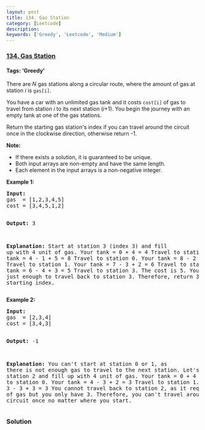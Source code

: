 ```yaml
---
layout: post
title: 134. Gas Station
category: [Leetcode]
description: 
keywords: ['Greedy', 'Leetcode', 'Medium']
---
```

### [134. Gas Station](https://leetcode.com/problems/gas-station)

#### Tags: 'Greedy'

<div class="content__u3I1 question-content__JfgR"><div><p>There are <em>N</em> gas stations along a circular route, where the amount of gas at station <em>i</em> is <code>gas[i]</code>.</p>
<p>You have a car with an unlimited gas tank and it costs <code>cost[i]</code> of gas to travel from station <em>i</em> to its next station (<em>i</em>+1). You begin the journey with an empty tank at one of the gas stations.</p>
<p>Return the starting gas station's index if you can travel around the circuit once in the clockwise direction, otherwise return -1.</p>
<p><strong>Note:</strong></p>
<ul>
<li>If there exists a solution, it is guaranteed to be unique.</li>
<li>Both input arrays are non-empty and have the same length.</li>
<li>Each element in the input arrays is a non-negative integer.</li>
</ul>
<p><strong>Example 1:</strong></p>
<pre><strong>Input:</strong> 
gas  = [1,2,3,4,5]
cost = [3,4,5,1,2]

<strong>Output:</strong> 3

<strong>Explanation:
</strong>Start at station 3 (index 3) and fill up with 4 unit of gas. Your tank = 0 + 4 = 4
Travel to station 4. Your tank = 4 - 1 + 5 = 8
Travel to station 0. Your tank = 8 - 2 + 1 = 7
Travel to station 1. Your tank = 7 - 3 + 2 = 6
Travel to station 2. Your tank = 6 - 4 + 3 = 5
Travel to station 3. The cost is 5. Your gas is just enough to travel back to station 3.
Therefore, return 3 as the starting index.
</pre>
<p><strong>Example 2:</strong></p>
<pre><strong>Input:</strong> 
gas  = [2,3,4]
cost = [3,4,3]

<strong>Output:</strong> -1

<strong>Explanation:
</strong>You can't start at station 0 or 1, as there is not enough gas to travel to the next station.
Let's start at station 2 and fill up with 4 unit of gas. Your tank = 0 + 4 = 4
Travel to station 0. Your tank = 4 - 3 + 2 = 3
Travel to station 1. Your tank = 3 - 3 + 3 = 3
You cannot travel back to station 2, as it requires 4 unit of gas but you only have 3.
Therefore, you can't travel around the circuit once no matter where you start.
</pre>
</div></div>

### Solution
